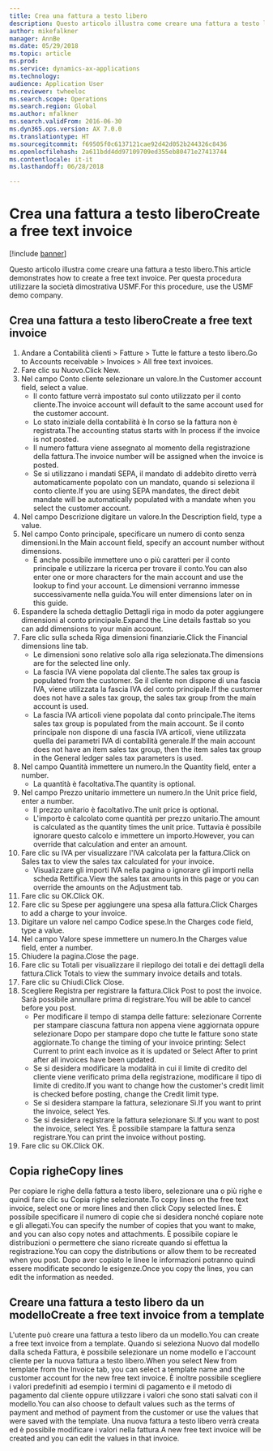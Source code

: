 ```yaml
--- 
title: Crea una fattura a testo libero
description: Questo articolo illustra come creare una fattura a testo libero.
author: mikefalkner
manager: AnnBe
ms.date: 05/29/2018
ms.topic: article
ms.prod: 
ms.service: dynamics-ax-applications
ms.technology: 
audience: Application User
ms.reviewer: twheeloc
ms.search.scope: Operations
ms.search.region: Global
ms.author: mfalkner
ms.search.validFrom: 2016-06-30
ms.dyn365.ops.version: AX 7.0.0
ms.translationtype: HT
ms.sourcegitcommit: f69505f0c6137121cae92d42d052b244326c8436
ms.openlocfilehash: 2a611bdd4dd97109709ed355eb80471e27413744
ms.contentlocale: it-it
ms.lasthandoff: 06/28/2018

---
```


# <a name="create-a-free-text-invoice"></a><span data-ttu-id="90366-103">Crea una fattura a testo libero</span><span class="sxs-lookup"><span data-stu-id="90366-103">Create a free text invoice</span></span>

[!include [banner](../includes/banner.md)]

<span data-ttu-id="90366-104">Questo articolo illustra come creare una fattura a testo libero.</span><span class="sxs-lookup"><span data-stu-id="90366-104">This article demonstrates how to create a free text invoice.</span></span> <span data-ttu-id="90366-105">Per questa procedura utilizzare la società dimostrativa USMF.</span><span class="sxs-lookup"><span data-stu-id="90366-105">For this procedure, use the USMF demo company.</span></span>

## <a name="create-a-free-text-invoice"></a><span data-ttu-id="90366-106">Crea una fattura a testo libero</span><span class="sxs-lookup"><span data-stu-id="90366-106">Create a free text invoice</span></span>

1. <span data-ttu-id="90366-107">Andare a Contabilità clienti > Fatture > Tutte le fatture a testo libero.</span><span class="sxs-lookup"><span data-stu-id="90366-107">Go to Accounts receivable > Invoices > All free text invoices.</span></span>
2. <span data-ttu-id="90366-108">Fare clic su Nuovo.</span><span class="sxs-lookup"><span data-stu-id="90366-108">Click New.</span></span>
3. <span data-ttu-id="90366-109">Nel campo Conto cliente selezionare un valore.</span><span class="sxs-lookup"><span data-stu-id="90366-109">In the Customer account field, select a value.</span></span>
    * <span data-ttu-id="90366-110">Il conto fatture verrà impostato sul conto utilizzato per il conto cliente.</span><span class="sxs-lookup"><span data-stu-id="90366-110">The invoice account will default to the same account used for the customer account.</span></span>   
    * <span data-ttu-id="90366-111">Lo stato iniziale della contabilità è In corso se la fattura non è registrata.</span><span class="sxs-lookup"><span data-stu-id="90366-111">The accounting status starts with In process if the invoice is not posted.</span></span>   
    * <span data-ttu-id="90366-112">Il numero fattura viene assegnato al momento della registrazione della fattura.</span><span class="sxs-lookup"><span data-stu-id="90366-112">The invoice number will be assigned when the invoice is posted.</span></span>  
    * <span data-ttu-id="90366-113">Se si utilizzano i mandati SEPA, il mandato di addebito diretto verrà automaticamente popolato con un mandato, quando si seleziona il conto cliente.</span><span class="sxs-lookup"><span data-stu-id="90366-113">If you are using SEPA mandates, the direct debit mandate will be automatically populated with a mandate when you select the customer account.</span></span>  
4. <span data-ttu-id="90366-114">Nel campo Descrizione digitare un valore.</span><span class="sxs-lookup"><span data-stu-id="90366-114">In the Description field, type a value.</span></span>
5. <span data-ttu-id="90366-115">Nel campo Conto principale, specificare un numero di conto senza dimensioni.</span><span class="sxs-lookup"><span data-stu-id="90366-115">In the Main account field, specify an account number without dimensions.</span></span>
    * <span data-ttu-id="90366-116">È anche possibile immettere uno o più caratteri per il conto principale e utilizzare la ricerca per trovare il conto.</span><span class="sxs-lookup"><span data-stu-id="90366-116">You can also enter one or more characters for the main account and use the lookup to find your account.</span></span> <span data-ttu-id="90366-117">Le dimensioni verranno immesse successivamente nella guida.</span><span class="sxs-lookup"><span data-stu-id="90366-117">You will enter dimensions later on in this guide.</span></span>  
6. <span data-ttu-id="90366-118">Espandere la scheda dettaglio Dettagli riga in modo da poter aggiungere dimensioni al conto principale.</span><span class="sxs-lookup"><span data-stu-id="90366-118">Expand the Line details fasttab so you can add dimensions to your main account.</span></span>
7. <span data-ttu-id="90366-119">Fare clic sulla scheda Riga dimensioni finanziarie.</span><span class="sxs-lookup"><span data-stu-id="90366-119">Click the Financial dimensions line tab.</span></span>
    * <span data-ttu-id="90366-120">Le dimensioni sono relative solo alla riga selezionata.</span><span class="sxs-lookup"><span data-stu-id="90366-120">The dimensions are for the selected line only.</span></span>    
    * <span data-ttu-id="90366-121">La fascia IVA viene popolata dal cliente.</span><span class="sxs-lookup"><span data-stu-id="90366-121">The sales tax group is populated from the customer.</span></span> <span data-ttu-id="90366-122">Se il cliente non dispone di una fascia IVA, viene utilizzata la fascia IVA del conto principale.</span><span class="sxs-lookup"><span data-stu-id="90366-122">If the customer does not have a sales tax group, the sales tax group from the main account is used.</span></span>  
    * <span data-ttu-id="90366-123">La fascia IVA articoli viene popolata dal conto principale.</span><span class="sxs-lookup"><span data-stu-id="90366-123">The items sales tax group is populated from the main account.</span></span> <span data-ttu-id="90366-124">Se il conto principale non dispone di una fascia IVA articoli, viene utilizzata quella dei parametri IVA di contabilità generale.</span><span class="sxs-lookup"><span data-stu-id="90366-124">If the main account does not have an item sales tax group, then the item sales tax group in the General ledger sales tax parameters is used.</span></span>    
8. <span data-ttu-id="90366-125">Nel campo Quantità immettere un numero.</span><span class="sxs-lookup"><span data-stu-id="90366-125">In the Quantity field, enter a number.</span></span>
    * <span data-ttu-id="90366-126">La quantità è facoltativa.</span><span class="sxs-lookup"><span data-stu-id="90366-126">The quantity is optional.</span></span>  
9. <span data-ttu-id="90366-127">Nel campo Prezzo unitario immettere un numero.</span><span class="sxs-lookup"><span data-stu-id="90366-127">In the Unit price field, enter a number.</span></span>
    * <span data-ttu-id="90366-128">Il prezzo unitario è facoltativo.</span><span class="sxs-lookup"><span data-stu-id="90366-128">The unit price is optional.</span></span>  
    * <span data-ttu-id="90366-129">L'importo è calcolato come quantità per prezzo unitario.</span><span class="sxs-lookup"><span data-stu-id="90366-129">The amount is calculated as the quantity times the unit price.</span></span> <span data-ttu-id="90366-130">Tuttavia è possibile ignorare questo calcolo e immettere un importo.</span><span class="sxs-lookup"><span data-stu-id="90366-130">However, you can override that calculation and enter an amount.</span></span>  
10. <span data-ttu-id="90366-131">Fare clic su IVA per visualizzare l'IVA calcolata per la fattura.</span><span class="sxs-lookup"><span data-stu-id="90366-131">Click on Sales tax to view the sales tax calculated for your invoice.</span></span>
    * <span data-ttu-id="90366-132">Visualizzare gli importi IVA nella pagina o ignorare gli importi nella scheda Rettifica.</span><span class="sxs-lookup"><span data-stu-id="90366-132">View the sales tax amounts in this page or you can override the amounts on the Adjustment tab.</span></span>  
11. <span data-ttu-id="90366-133">Fare clic su OK.</span><span class="sxs-lookup"><span data-stu-id="90366-133">Click OK.</span></span>
12. <span data-ttu-id="90366-134">Fare clic su Spese per aggiungere una spesa alla fattura.</span><span class="sxs-lookup"><span data-stu-id="90366-134">Click Charges to add a charge to your invoice.</span></span> 
13. <span data-ttu-id="90366-135">Digitare un valore nel campo Codice spese.</span><span class="sxs-lookup"><span data-stu-id="90366-135">In the Charges code field, type a value.</span></span>
14. <span data-ttu-id="90366-136">Nel campo Valore spese immettere un numero.</span><span class="sxs-lookup"><span data-stu-id="90366-136">In the Charges value field, enter a number.</span></span>
15. <span data-ttu-id="90366-137">Chiudere la pagina.</span><span class="sxs-lookup"><span data-stu-id="90366-137">Close the page.</span></span>
16. <span data-ttu-id="90366-138">Fare clic su Totali per visualizzare il riepilogo dei totali e dei dettagli della fattura.</span><span class="sxs-lookup"><span data-stu-id="90366-138">Click Totals to view the summary invoice details and totals.</span></span>
17. <span data-ttu-id="90366-139">Fare clic su Chiudi.</span><span class="sxs-lookup"><span data-stu-id="90366-139">Click Close.</span></span>
18. <span data-ttu-id="90366-140">Scegliere Registra per registrare la fattura.</span><span class="sxs-lookup"><span data-stu-id="90366-140">Click Post to post the invoice.</span></span> <span data-ttu-id="90366-141">Sarà possibile annullare prima di registrare.</span><span class="sxs-lookup"><span data-stu-id="90366-141">You will be able to cancel before you post.</span></span>
    * <span data-ttu-id="90366-142">Per modificare il tempo di stampa delle fatture: selezionare Corrente per stampare ciascuna fattura non appena viene aggiornata oppure selezionare Dopo per stampare dopo che tutte le fatture sono state aggiornate.</span><span class="sxs-lookup"><span data-stu-id="90366-142">To change the timing of your invoice printing:  Select Current to print each invoice as it is updated   or  Select After to print after all invoices have been updated.</span></span>  
    * <span data-ttu-id="90366-143">Se si desidera modificare la modalità in cui il limite di credito del cliente viene verificato prima della registrazione, modificare il tipo di limite di credito.</span><span class="sxs-lookup"><span data-stu-id="90366-143">If you want to change how the customer's credit limit is checked before posting, change the Credit limit type.</span></span>  
    * <span data-ttu-id="90366-144">Se si desidera stampare la fattura, selezionare Sì.</span><span class="sxs-lookup"><span data-stu-id="90366-144">If you want to print the invoice, select Yes.</span></span>  
    * <span data-ttu-id="90366-145">Se si desidera registrare la fattura selezionare Sì.</span><span class="sxs-lookup"><span data-stu-id="90366-145">If you want to post the invoice, select Yes.</span></span> <span data-ttu-id="90366-146">È possibile stampare la fattura senza registrare.</span><span class="sxs-lookup"><span data-stu-id="90366-146">You can print the invoice without posting.</span></span>  
19. <span data-ttu-id="90366-147">Fare clic su OK.</span><span class="sxs-lookup"><span data-stu-id="90366-147">Click OK.</span></span>

## <a name="copy-lines"></a><span data-ttu-id="90366-148">Copia righe</span><span class="sxs-lookup"><span data-stu-id="90366-148">Copy lines</span></span>
<span data-ttu-id="90366-149">Per copiare le righe della fattura a testo libero, selezionare una o più righe e quindi fare clic su Copia righe selezionate.</span><span class="sxs-lookup"><span data-stu-id="90366-149">To copy lines on the free text invoice, select one or more lines and then click Copy selected lines.</span></span> <span data-ttu-id="90366-150">È possibile specificare il numero di copie che si desidera nonché copiare note e gli allegati.</span><span class="sxs-lookup"><span data-stu-id="90366-150">You can specify the number of copies that you want to make, and you can also copy notes and attachments.</span></span> <span data-ttu-id="90366-151">È possibile copiare le distribuzioni o permettere che siano ricreate quando si effettua la registrazione.</span><span class="sxs-lookup"><span data-stu-id="90366-151">You can copy the distributions or allow them to be recreated when you post.</span></span> <span data-ttu-id="90366-152">Dopo aver copiato le linee le informazioni potranno quindi essere modificate secondo le esigenze.</span><span class="sxs-lookup"><span data-stu-id="90366-152">Once you copy the lines, you can edit the information as needed.</span></span> 

## <a name="create-a-free-text-invoice-from-a-template"></a><span data-ttu-id="90366-153">Creare una fattura a testo libero da un modello</span><span class="sxs-lookup"><span data-stu-id="90366-153">Create a free text invoice from a template</span></span>
<span data-ttu-id="90366-154">L'utente può creare una fattura a testo libero da un modello.</span><span class="sxs-lookup"><span data-stu-id="90366-154">You can create a free text invoice from a template.</span></span> <span data-ttu-id="90366-155">Quando si seleziona Nuovo dal modello dalla scheda Fattura, è possibile selezionare un nome modello e l'account cliente per la nuova fattura a testo libero.</span><span class="sxs-lookup"><span data-stu-id="90366-155">When you select New from template from the Invoice tab, you can select a template name and the customer account for the new free text invoice.</span></span> <span data-ttu-id="90366-156">È inoltre possibile scegliere i valori predefiniti ad esempio i termini di pagamento e il metodo di pagamento dal cliente oppure utilizzare i valori che sono stati salvati con il modello.</span><span class="sxs-lookup"><span data-stu-id="90366-156">You can also choose to default values such as the terms of payment and method of payment from the customer or use the values that were saved with the template.</span></span> <span data-ttu-id="90366-157">Una nuova fattura a testo libero verrà creata ed è possibile modificare i valori nella fattura.</span><span class="sxs-lookup"><span data-stu-id="90366-157">A new free text invoice will be created and you can edit the values in that invoice.</span></span> 


